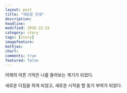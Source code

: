 ```yaml
---
layout: post
title: "새로운 인생"
description: 
headline: 
modified: 2016-12-23
category: story
tags: [story]
imagefeature: 
mathjax: 
chart: 
comments: true
featured: false
---
```


어제의 아픈 기억은 나를 돌아보는 계기가 되었다. 

새로운 다짐을 하게 되었고, 새로운 시작을 할 동기 부여가 되었다.
